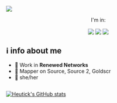 ![](https://media.discordapp.net/attachments/885202918884638772/961674644082020362/bn.png?width=1440&height=390)
<p align="center">
  I'm in:
</p>
<p align="center">
<a href="https://steamcommunity.com/id/heut42069/"><img align="center" src="https://img.shields.io/badge/Steam-2a475e?style=for-the-badge&logo=steam"/></a>
<a href="https://www.youtube.com/channel/UCt5FiVUoCsoMTIRHyP8Fx8A/featured"><img align="center" src="https://img.shields.io/badge/YouTube-FF0000?style=for-the-badge&logo=youtube&logoColor=white"/></a>
<a href="https://www.moddb.com/members/heutick"><img align="center" src="https://img.shields.io/badge/ModDB-FFF000?style=for-the-badge&logo=readthedocs&logoColor=black"/></a>
</p>

## **ℹ️ info about me**

- 🔵 Work in **Renewed Networks**
- 🔵 Mapper on Source, Source 2, Goldscr
- 🔵 she/her

##
[![Heutick's GitHub stats](https://github-readme-stats.vercel.app/api?username=heut42069&show_icons=true&bg_color=DEG,8f55d1,5557d1&theme=dark&text_color=ffffff&icon_color=ffffff&count_private=true)](https://github.com/anuraghazra/github-readme-stats)

